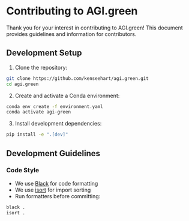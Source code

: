 # Contributing to AGI.green

Thank you for your interest in contributing to AGI.green! This document provides guidelines and information for contributors.

## Development Setup

1. Clone the repository:
```bash
git clone https://github.com/kenseehart/agi.green.git
cd agi.green
```

2. Create and activate a Conda environment:
```bash
conda env create -f environment.yaml
conda activate agi-green
```

3. Install development dependencies:
```bash
pip install -e ".[dev]"
```

## Development Guidelines

### Code Style
- We use [Black](https://black.readthedocs.io/) for code formatting
- We use [isort](https://pycqa.github.io/isort/) for import sorting
- Run formatters before committing:
```bash
black .
isort .
